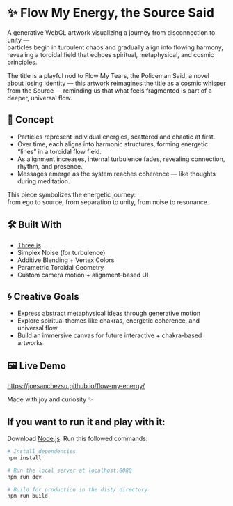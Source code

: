 # ✨ Flow My Energy, the Source Said

A generative WebGL artwork visualizing a journey from disconnection to unity —  
particles begin in turbulent chaos and gradually align into flowing harmony, revealing a toroidal field that echoes spiritual, metaphysical, and cosmic principles.

The title is a playful nod to Flow My Tears, the Policeman Said,
a novel about losing identity — this artwork reimagines the title as a cosmic whisper from the Source — reminding us that what feels fragmented is part of a deeper, universal flow.

## 🔮 Concept

- Particles represent individual energies, scattered and chaotic at first.
- Over time, each aligns into harmonic structures, forming energetic “lines” in a toroidal flow field.
- As alignment increases, internal turbulence fades, revealing connection, rhythm, and presence.
- Messages emerge as the system reaches coherence — like thoughts during meditation.

This piece symbolizes the energetic journey:  
from ego to source, from separation to unity, from noise to resonance.

## 🛠 Built With

- [Three.js](https://threejs.org)
- Simplex Noise (for turbulence)
- Additive Blending + Vertex Colors
- Parametric Toroidal Geometry
- Custom camera motion + alignment-based UI

## 🌀 Creative Goals

- Express abstract metaphysical ideas through generative motion
- Explore spiritual themes like chakras, energetic coherence, and universal flow
- Build an immersive canvas for future interactive + chakra-based artworks

## 🖼 Live Demo

https://joesanchezsu.github.io/flow-my-energy/

Made with joy and curiosity ✨

## If you want to run it and play with it:

Download [Node.js](https://nodejs.org/en/download/).
Run this followed commands:

```bash
# Install dependencies
npm install

# Run the local server at localhost:8080
npm run dev

# Build for production in the dist/ directory
npm run build
```
